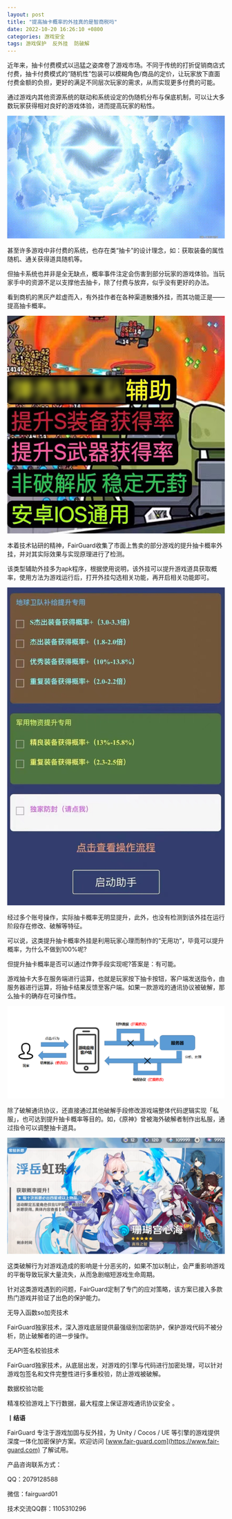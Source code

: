 ```yaml
---
layout: post
title: "提高抽卡概率的外挂真的是智商税吗"
date: 2022-10-20 16:26:10 +0800
categories: 游戏安全
tags: 游戏保护  反外挂  防破解
---
```


近年来，抽卡付费模式以迅猛之姿席卷了游戏市场。不同于传统的打折促销商店式付费，抽卡付费模式的“随机性”包装可以模糊角色/商品的定价，让玩家放下直面付费金额的负担，更好的满足不同层次玩家的需求，从而实现更多付费的可能。<!-- more -->  

通过游戏内其他资源系统的联动和系统设定的伪随机分布与保底机制，可以让大多数玩家获得相对良好的游戏体验，进而提高玩家的粘性。  

![315_21](/assets/res/202103/原神抽卡动画.gif)  

甚至许多游戏中非付费的系统，也存在类“抽卡”的设计理念，如：获取装备的属性随机、通关获得道具随机等。  

但抽卡系统也并非是全无缺点，概率事件注定会伤害到部分玩家的游戏体验。当玩家手中的资源不足以支撑他去抽卡，除了付费与放弃，似乎没有更好的办法。  

看到商机的黑灰产趁虚而入，有外挂作者在各种渠道散播外挂，而其功能正是——提高抽卡概率。  

![315_21](/assets/res/202103/提高抽卡概率外挂.png)  

本着技术钻研的精神，FairGuard收集了市面上售卖的部分游戏的提升抽卡概率外挂，并对其实际效果与实现原理进行了检测。  

该类型辅助外挂多为apk程序，根据使用说明，该外挂可以提升游戏道具获取概率，使用方法为游戏运行后，打开外挂勾选相关功能，再开启相关功能即可。  

![315_21](/assets/res/202103/抽卡外挂操作界面.jpg)  

经过多个账号操作，实际抽卡概率无明显提升，此外，也没有检测到该外挂在运行阶段存在修改、破解等特征。  

可以说，这类提升抽卡概率外挂是利用玩家心理而制作的“无用功”，毕竟可以提升概率，为什么不做到100%呢?  

但提升抽卡概率是否可以通过作弊手段实现呢?答案是：有可能。  

游戏抽卡大多在服务端进行运算，也就是玩家按下抽卡按钮，客户端发送指令，由服务器进行运算，将抽卡结果反馈至客户端。如果一款游戏的通讯协议被破解，那么抽卡的确存在可操作性。  

![315_21](/assets/res/202103/破解后交互流程.png)  

除了破解通讯协议，还直接通过其他破解手段修改游戏端整体代码逻辑实现「私服」，也可达到提升抽卡概率等目的。如，《原神》曾被海外破解者制作出私服，通过指令可以调整抽卡道具。  

![315_21](/assets/res/202103/原神私服.png)  

这类破解行为对游戏造成的影响是十分恶劣的，如果不加以制止，会严重影响游戏的平衡导致玩家大量流失，从而急剧缩短游戏生命周期。  

针对这类游戏遇到的问题，FairGuard定制了专门的应对策略，该方案已接入多款热门游戏并验证了出色的保护能力。  

无导入函数so加壳技术  

FairGuard独家技术，深入游戏底层提供最强级别加密防护，保护游戏代码不被分析，防止破解者的进一步操作。  

无API签名校验技术  

FairGuard独家技术，从底层出发，对游戏的引擎与代码进行加密处理，可以针对游戏包签名和文件完整性进行多重校验，防止游戏被破解。  

数据校验功能  

精准校验游戏上下行数据，最大程度上保证游戏通讯协议安全 。  

**丨结语**  

FairGuard 专注于游戏加固与反外挂，为 Unity / Cocos / UE 等引擎的游戏提供深度一体化加密保护方案。欢迎访问 [www.fair-guard.com](https://www.fair-guard.com) 了解试用。    

产品咨询联系方式：  

QQ：2079128588  

微信：fairguard01  

技术交流QQ群：1105310296  